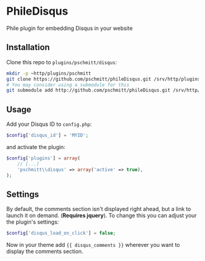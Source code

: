 # PhileDisqus

Phile plugin for embedding Disqus in your website

## Installation

Clone this repo to `plugins/pschmitt/disqus`:

```bash
mkdir -p ~http/plugins/pschmitt
git clone https://github.com/pschmitt/phileDisqus.git /srv/http/plugins/pschmitt/disqus
# You may consider using a submodule for this
git submodule add http://github.com/pschmitt/phileDisqus.git /srv/http/plugins/pschmitt/disqus
```

## Usage

Add your Disqus ID to `config.php`:

```php
$config['disqus_id'] = 'MYID';
```

and activate the plugin:

```php
$config['plugins'] = array(
    // [...]
    'pschmitt\\disqus' => array('active' => true),
);
```

## Settings

By default, the comments section isn't displayed right ahead, but a link to launch it on demand. (**Requires jquery**). To change this you can adjust your the plugin's settings:

```php
$config['disqus_load_on_click'] = false;
```

Now in your theme add `{{ disqus_comments }}` wherever you want to display the comments section.
